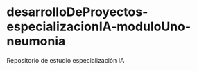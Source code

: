 # desarrolloDeProyectos-especializacionIA-moduloUno-neumonia
Repositorio de estudio especialización IA
